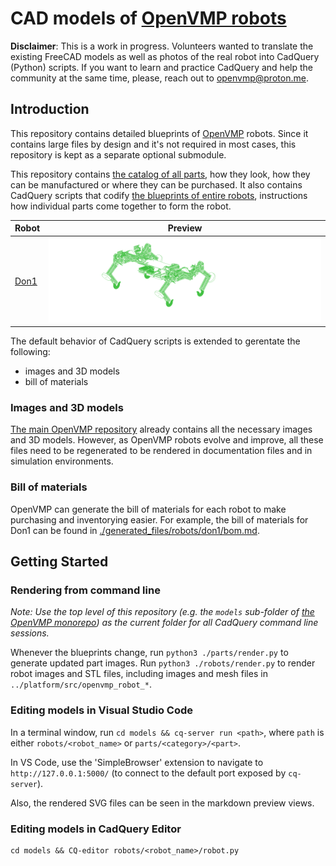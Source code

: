 # CAD models of [OpenVMP robots](https://github.com/openvmp/openvmp/)

**Disclaimer**: This is a work in progress. Volunteers wanted to translate the existing FreeCAD models as well as photos of the real robot into CadQuery (Python) scripts.
 If you want to learn and practice CadQuery and help the community at the same time, please, reach out to [openvmp@proton.me](openvmp@proton.me).

## Introduction

This repository contains detailed blueprints of
[OpenVMP](https://github.com/openvmp/openvmp) robots.
Since it contains large files by design
and it's not required in most cases,
this repository is kept as a separate optional submodule.

This repository contains [the catalog of all parts](./parts/), how they look, how they can be manufactured or where they can be purchased. It also contains CadQuery scripts that codify [the blueprints of entire robots](./robots/), instructions how individual parts come together to form the robot.

| Robot                  | Preview                                                                           |
| ---------------------- | --------------------------------------------------------------------------------- |
| [Don1](./robots/don1/README.md) | [<img alt="Don1" src="./generated_files/robots/don1/robot.png"/>](./robots/don1/) |

The default behavior of CadQuery scripts is extended to gerentate the following:

- images and 3D models
- bill of materials
### Images and 3D models

[The main OpenVMP repository](https://github.com/openvmp/openvmp/)
already contains all the necessary images and 3D models.
However, as OpenVMP robots evolve and improve,
all these files need to be regenerated to be rendered in documentation files and in simulation environments.

### Bill of materials

OpenVMP can generate the bill of materials for each robot to make
purchasing and inventorying easier.
For example, the bill of materials for Don1 can be found in
[./generated_files/robots/don1/bom.md](./generated_files/robots/don1/bom.md).

## Getting Started

### Rendering from command line

*Note: Use the top level of this repository (e.g. the `models` sub-folder of [the OpenVMP monorepo](https://github.com/openvmp/openvmp/)) as the current folder for all CadQuery command line sessions.*

Whenever the blueprints change, run `python3 ./parts/render.py`
to generate updated part images. Run `python3 ./robots/render.py`
to render robot images and STL files, including images and mesh files in `../platform/src/openvmp_robot_*`.

### Editing models in Visual Studio Code

In a terminal window, run `cd models && cq-server run <path>`,
where `path` is either `robots/<robot_name>` or `parts/<category>/<part>`.

In VS Code, use the 'SimpleBrowser' extension to navigate to
`http://127.0.0.1:5000/`
(to connect to the default port exposed by `cq-server`).

Also, the rendered SVG files can be seen in the markdown preview views.

### Editing models in CadQuery Editor

```
cd models && CQ-editor robots/<robot_name>/robot.py
```
